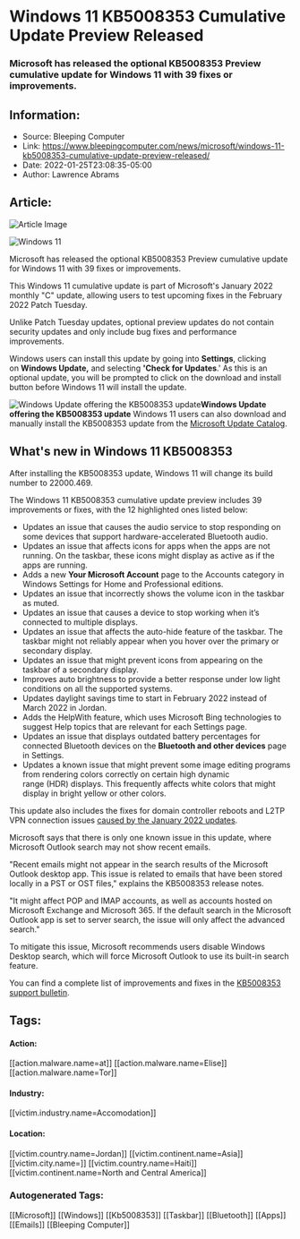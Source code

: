 # Windows 11 KB5008353 Cumulative Update Preview Released
### Microsoft has released the optional KB5008353 Preview cumulative update for Windows 11 with 39 fixes or improvements.

## Information:
+ Source: Bleeping Computer
+ Link: https://www.bleepingcomputer.com/news/microsoft/windows-11-kb5008353-cumulative-update-preview-released/
+ Date: 2022-01-25T23:08:35-05:00
+ Author: Lawrence Abrams


## Article:
![Article Image](https://www.bleepstatic.com/content/hl-images/2021/08/31/windows-11-header-light.jpg)

![Windows 11](https://www.bleepstatic.com/content/hl-images/2021/08/31/windows-11-header-light.jpg)


Microsoft has released the optional KB5008353 Preview cumulative update for Windows 11 with 39 fixes or improvements.


This Windows 11 cumulative update is part of Microsoft's January 2022 monthly "C" update, allowing users to test upcoming fixes in the February 2022 Patch Tuesday.


Unlike Patch Tuesday updates, optional preview updates do not contain security updates and only include bug fixes and performance improvements.


Windows users can install this update by going into **Settings**, clicking on **Windows Update,** and selecting **'Check for Updates**.' As this is an optional update, you will be prompted to click on the download and install button before Windows 11 will install the update.



![Windows Update offering the KB5008353 update](https://www.bleepstatic.com/images/news/Microsoft/KB5008353-update.jpg)**Windows Update offering the KB5008353 update**
Windows 11 users can also download and manually install the KB5008353 update from the [Microsoft Update Catalog](https://www.catalog.update.microsoft.com/Search.aspx?q=KB5008353).


What's new in Windows 11 KB5008353
----------------------------------


After installing the KB5008353 update, Windows 11 will change its build number to 22000.469.


The Windows 11 KB5008353 cumulative update preview includes 39 improvements or fixes, with the 12 highlighted ones listed below:


* Updates an issue that causes the audio service to stop responding on some devices that support hardware-accelerated Bluetooth audio.
* Updates an issue that affects icons for apps when the apps are not running. On the taskbar, these icons might display as active as if the apps are running.
* Adds a new **Your Microsoft Account** page to the Accounts category in Windows Settings for Home and Professional editions.
* Updates an issue that incorrectly shows the volume icon in the taskbar as muted.
* Updates an issue that causes a device to stop working when it’s connected to multiple displays.
* Updates an issue that affects the auto-hide feature of the taskbar. The taskbar might not reliably appear when you hover over the primary or secondary display.
* Updates an issue that might prevent icons from appearing on the taskbar of a secondary display.
* Improves auto brightness to provide a better response under low light conditions on all the supported systems.
* Updates daylight savings time to start in February 2022 instead of March 2022 in Jordan.
* Adds the HelpWith feature, which uses Microsoft Bing technologies to suggest Help topics that are relevant for each Settings page.
* Updates an issue that displays outdated battery percentages for connected Bluetooth devices on the **Bluetooth and other devices** page in Settings.
* Updates a known issue that might prevent some image editing programs from rendering colors correctly on certain high dynamic range (HDR) displays. This frequently affects white colors that might display in bright yellow or other colors.

This update also includes the fixes for domain controller reboots and L2TP VPN connection issues [caused by the January 2022 updates](http://v).


Microsoft says that there is only one known issue in this update, where Microsoft Outlook search may not show recent emails.


"Recent emails might not appear in the search results of the Microsoft Outlook desktop app. This issue is related to emails that have been stored locally in a PST or OST files," explains the KB5008353 release notes.


"It might affect POP and IMAP accounts, as well as accounts hosted on Microsoft Exchange and Microsoft 365. If the default search in the Microsoft Outlook app is set to server search, the issue will only affect the advanced search."


To mitigate this issue, Microsoft recommends users disable Windows Desktop search, which will force Microsoft Outlook to use its built-in search feature.


You can find a complete list of improvements and fixes in the [KB5008353 support bulletin](https://support.microsoft.com/en-gb/topic/january-25-2022-kb5008353-os-build-22000-469-preview-920e6297-567b-4b95-afe9-35d17de02c3a).





## Tags:

#### Action:
[[action.malware.name=at]] [[action.malware.name=Elise]] [[action.malware.name=Tor]]

#### Industry:
[[victim.industry.name=Accomodation]]

#### Location:
[[victim.country.name=Jordan]] [[victim.continent.name=Asia]] [[victim.city.name=]] [[victim.country.name=Haiti]] [[victim.continent.name=North and Central America]]

### Autogenerated Tags:
[[Microsoft]] [[Windows]] [[Kb5008353]] [[Taskbar]] [[Bluetooth]] [[Apps]] [[Emails]] [[Bleeping Computer]]

